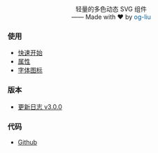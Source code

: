 <p align="center" style="margin-top: -40px;">轻量的多色动态 SVG 组件<br>
  —— Made with ❤️ by <a href="https://github.com/og-liu" target="_blank" style="text-decoration: none; color: #015a9c;">og-liu</a></p>


<div style="padding-left: 15px;">

<h3>使用</h3>

* [快速开始](/dosc)
* [属性](/attributes)
* [字体图标](/iconfont)

[comment]: <> (<h3>场景演示</h3>)

[comment]: <> (* [字体图标]&#40;/dosc&#41;)

[comment]: <> (* [插画]&#40;/dosc&#41;)

<h3>版本</h3>

* [更新日志 v3.0.0](/changelog)

<h3>代码</h3>

* [Github](https://github.com/og-liu/svg-vuejs)

</div>

